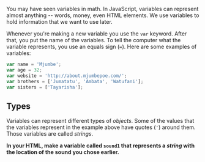 You may have seen variables in math. In JavaScript, variables can represent almost anything -- words, money, even HTML elements. We use variables to hold information that we want to use later.

Whenever you're making a new variable you use the `var` keyword. After that, you put the name of the variables. To tell the computer what the variable represents, you use an equals sign (`=`). Here are some examples of variables:

```javascript
var name = 'Mjumbe';
var age = 32;
var website = 'http://about.mjumbepoe.com/';
var brothers = ['Jumatatu', 'Ambata', 'Watufani'];
var sisters = ['Tayarisha'];
```

## Types

Variables can represent different types of *objects*. Some of the values that the variables represent in the example above have quotes (`'`) around them. Those variables are called *strings*.

**In your HTML, make a variable called `sound1` that represents a *string* with the location of the sound you chose earlier.**
